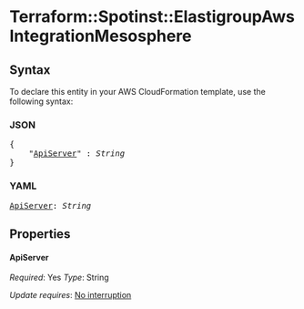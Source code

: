 # Terraform::Spotinst::ElastigroupAws IntegrationMesosphere

## Syntax

To declare this entity in your AWS CloudFormation template, use the following syntax:

### JSON

<pre>
{
    "<a href="#apiserver" title="ApiServer">ApiServer</a>" : <i>String</i>
}
</pre>

### YAML

<pre>
<a href="#apiserver" title="ApiServer">ApiServer</a>: <i>String</i>
</pre>

## Properties

#### ApiServer

_Required_: Yes
_Type_: String

_Update requires_: [No interruption](https://docs.aws.amazon.com/AWSCloudFormation/latest/UserGuide/using-cfn-updating-stacks-update-behaviors.html#update-no-interrupt)


